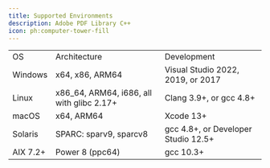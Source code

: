 ```yaml
---
title: Supported Environments
description: Adobe PDF Library C++
icon: ph:computer-tower-fill
---
```


|          |                                            |                                     |
| -------- | ------------------------------------------ | ----------------------------------- |
| OS       | Architecture                               | Development                         |
| Windows  | x64, x86, ARM64                            | Visual Studio 2022, 2019, or 2017   |
| Linux    | x86\_64, ARM64, i686, all with glibc 2.17+ | Clang 3.9+, or gcc 4.8+             |
| macOS    | x64, ARM64                                 | Xcode 13+                           |
| Solaris  | SPARC: sparv9, sparcv8                     | gcc 4.8+, or Developer Studio 12.5+ |
| AIX 7.2+ | Power 8 (ppc64)                            | gcc 10.3+                           |
